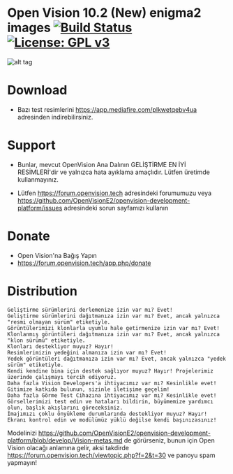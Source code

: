Open Vision 10.2 (New) enigma2 images [![Build Status](https://travis-ci.org/OpenVisionE2/openvision-development-platform.svg?branch=develop)](https://travis-ci.org/OpenVisionE2/openvision-development-platform) [![License: GPL v3](https://img.shields.io/badge/License-GPLv3-blue.svg)](https://www.gnu.org/licenses/gpl-3.0)
=====================================
![alt tag](https://raw.github.com/OpenVisionE2/openvision-development-platform/develop/meta-openvision/recipes-openvision/bootlogo/openvision-bootlogo/bootlogo.jpg)

# Download
* Bazı test resimlerini https://app.mediafire.com/plkwetqebv4ua adresinden indirebilirsiniz.

# Support
* Bunlar, mevcut OpenVision Ana Dalının GELİŞTİRME EN İYİ RESİMLERİ'dir ve yalnızca hata ayıklama amaçlıdır. Lütfen üretimde kullanmayınız.

* Lütfen https://forum.openvision.tech adresindeki forumumuzu veya https://github.com/OpenVisionE2/openvision-development-platform/issues adresindeki sorun sayfamızı kullanın

# Donate
* Open Vision'na Bağış Yapın
* https://forum.openvision.tech/app.php/donate

# Distribution

    Geliştirme sürümlerini derlemenize izin var mı? Evet!
    Geliştirme sürümlerini dağıtmanıza izin var mı? Evet, ancak yalnızca "resmi olmayan sürüm" etiketiyle.
    Görüntülerimizi klonlarla uyumlu hale getirmenize izin var mı? Evet!
    Klonlanmış görüntüleri dağıtmanıza izin var mı? Evet, ancak yalnızca "klon sürümü" etiketiyle.
    Klonları destekliyor muyuz? Hayır!
    Resimlerimizin yedeğini almanıza izin var mı? Evet!
    Yedek görüntüleri dağıtmanıza izin var mı? Evet, ancak yalnızca "yedek sürüm" etiketiyle.
    Kendi kendine bina için destek sağlıyor muyuz? Hayır! Projelerimiz üzerinde çalışmayı tercih ediyoruz.
    Daha fazla Vision Developers'a ihtiyacımız var mı? Kesinlikle evet! Gitimize katkıda bulunun, sizinle iletişime geçelim!
    Daha fazla Görme Test Cihazına ihtiyacımız var mı? Kesinlikle evet! Görsellerimizi test edin ve hataları bildirin, büyümemize yardımcı olun, başlık akışlarını göreceksiniz.
    İmajımızı çoklu önyükleme durumlarında destekliyor muyuz? Hayır! Ekranı kontrol edin ve modülümüz yüklü değilse kendi başınızasınız!

Modelinizi https://github.com/OpenVisionE2/openvision-development-platform/blob/develop/Vision-metas.md de görürseniz, bunun için Open Vision olacağı anlamına gelir, aksi takdirde https://forum.openvision.tech/viewtopic.php?f=2&t=30 ve panoyu spam yapmayın!

